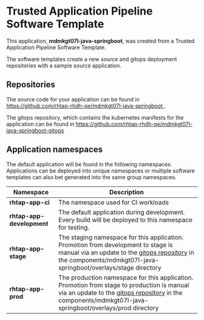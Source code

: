 # Trusted Application Pipeline Software Template

This application, **mdmkgt07l-java-springboot**, was created from a Trusted Application Pipeline Software Template.

The software templates create a new source and gitops deployment repositories with a sample source application. 

## Repositories

The source code for your application can be found in [https://github.com/rhtap-rhdh-qe/mdmkgt07l-java-springboot ](https://github.com/rhtap-rhdh-qe/mdmkgt07l-java-springboot ).
 
The gitops repository, which contains the kubernetes manifests for the application can be found in 
[https://github.com/rhtap-rhdh-qe/mdmkgt07l-java-springboot-gitops ](https://github.com/rhtap-rhdh-qe/mdmkgt07l-java-springboot-gitops ) 

## Application namespaces 

The default application will be found in the following namespaces. Applications can be deployed into unique namespaces or multiple software templates can also bet generated into the same group namespaces.  

|  Namespace   |  Description   |  
| -------- | -------- |
| **rhtap-app-ci** | The namespace used for CI workloads |
| **rhtap-app-development** | The default application during development. Every build will be deployed to this namespace for testing. |
| **rhtap-app-stage** | The staging namespace for this application. Promotion from development to stage is manual via an update to the [gitops repository](https://github.com/rhtap-rhdh-qe/mdmkgt07l-java-springboot-gitops ) in the components/mdmkgt07l-java-springboot/overlays/stage directory |
| **rhtap-app-prod** | The production namespace for this application. Promotion from stage to production is manual via an update to the [gitops repository](https://github.com/rhtap-rhdh-qe/mdmkgt07l-java-springboot-gitops ) in the components/mdmkgt07l-java-springboot/overlays/prod directory |